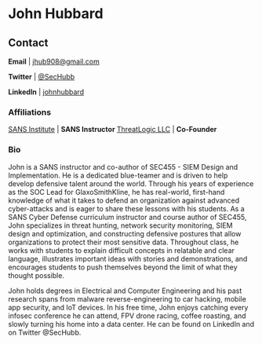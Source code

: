 # John Hubbard

## Contact
**Email** | [jhub908@gmail.com](mailto:jhub908@gmail.com)

**Twitter** | [@SecHubb](http://twitter.com/SecHubb)

**LinkedIn** | [johnhubbard](https://www.linkedin.com/in/johnlhubbard/)

### Affiliations
[SANS Institute](http://www.sans.org) | **SANS Instructor**
[ThreatLogic LLC](https://www.threat-logic.com) | **Co-Founder**

### Bio
 
John is a SANS instructor and co-author of SEC455 - SIEM Design and Implementation. He is a dedicated blue-teamer and is driven to help develop defensive talent around the world. Through his years of experience as the SOC Lead for GlaxoSmithKline, he has real-world, first-hand knowledge of what it takes to defend an organization against advanced cyber-attacks and is eager to share these lessons with his students. As a SANS Cyber Defense curriculum instructor and course author of SEC455, John specializes in threat hunting, network security monitoring, SIEM design and optimization, and constructing defensive postures that allow organizations to protect their most sensitive data. Throughout class, he works with students to explain difficult concepts in relatable and clear language, illustrates important ideas with stories and demonstrations, and encourages students to push themselves beyond the limit of what they thought possible.

John holds degrees in Electrical and Computer Engineering and his past research spans from malware reverse-engineering to car hacking, mobile app security, and IoT devices. In his free time, John enjoys catching every infosec conference he can attend, FPV drone racing, coffee roasting, and slowly turning his home into a data center. He can be found on LinkedIn and on Twitter @SecHubb.
